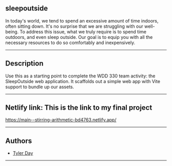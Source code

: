 ## sleepoutside

In today's world, we tend to spend an excessive amount of time indoors, often sitting down. It's no surprise that we are struggling with our well-being. To address this issue, what we truly require is to spend time outdoors, and even sleep outside. Our goal is to equip you with all the necessary resources to do so comfortably and inexpensively.

---
## Description

Use this as a starting point to complete the WDD 330 team activity: the SleepOutside web application. It scaffolds out a simple web app with Vite support to bundle up our assets.


---
## Netlify link: This is the link to my final project 

https://main--stirring-arithmetic-bd4763.netlify.app/

---
## Authors
 
* [Tyler Day](https://github.com/tmd1248) 
---
